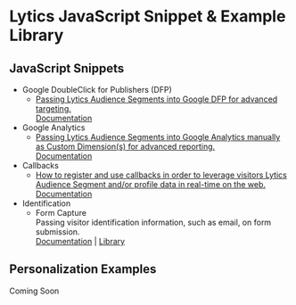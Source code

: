 # Lytics JavaScript Snippet & Example Library

## JavaScript Snippets

* Google DoubleClick for Publishers (DFP)
	* [Passing Lytics Audience Segments into Google DFP for advanced targeting.](https://github.com/lytics/js-snippets/tree/master/integrations/googledfp)  
	  [Documentation](https://activate.getlytics.com/resources/documentation/integrations_doubleclick)
* Google Analytics
	* [Passing Lytics Audience Segments into Google Analytics manually as Custom Dimension(s) for advanced reporting.](https://github.com/lytics/js-snippets/tree/master/integrations/googleanalytics)  
	  [Documentation](https://activate.getlytics.com/resources/documentation/integrations_google_analytics)
* Callbacks
	* [How to register and use callbacks in order to leverage visitors Lytics Audience Segment and/or profile data in real-time on the web.](https://github.com/lytics/js-snippets/tree/master/entitycallback)  
	  [Documentation](https://activate.getlytics.com/resources/documentation/getting_started_web)
* Identification
	* Form Capture  
	  Passing visitor identification information, such as email, on form submission.  
	  [Documentation](abc) | [Library](abc)


## Personalization Examples

Coming Soon